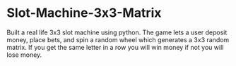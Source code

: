 # Slot-Machine-3x3-Matrix
Built a real life 3x3 slot machine using python. The game lets a user deposit money, place bets, and spin a random wheel which generates a 3x3 random matrix. If you get the same letter in a row you will win money if not you will lose money.

